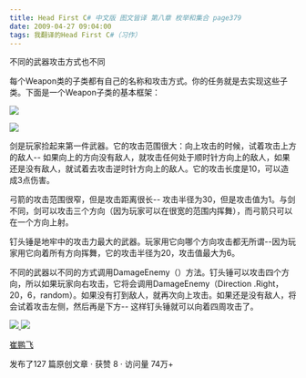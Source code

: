 ```yaml
---
title: Head First C# 中文版 图文皆译 第八章 枚举和集合 page379
date: 2009-04-27 09:04:00
tags: 我翻译的Head First C#（习作）
---
```

不同的武器攻击方式也不同

  

每个Weapon类的子类都有自己的名称和攻击方式。你的任务就是去实现这些子类。下面是一个Weapon子类的基本框架：

  

![](https://p-blog.csdn.net/images/p_blog_csdn_net/cuipengfei1/EntryImages/20090427/2009-04-27_08-34-49.jpg)

![](https://p-blog.csdn.net/images/p_blog_csdn_net/cuipengfei1/EntryImages/20090427/2009-04-27_09-01-49.jpg)

剑是玩家捡起来第一件武器。它的攻击范围很大：向上攻击的时候，试着攻击上方的敌人--
如果向上的方向没有敌人，就攻击任何处于顺时针方向上的敌人，如果还是没有敌人，就试着去攻击逆时针方向上的敌人。它的攻击长度是10，可以造成3点伤害。

  

弓箭的攻击范围很窄，但是攻击距离很长--
攻击半径为30，但是攻击值为1。与剑不同，剑可以攻击三个方向（因为玩家可以在很宽的范围内挥舞），而弓箭只可以在一个方向上射。

  

钉头锤是地牢中的攻击力最大的武器。玩家用它向哪个方向攻击都无所谓--因为玩家用它向着所有方向挥舞，它的攻击半径为20，攻击值最大为6。

  

不同的武器以不同的方式调用DamageEnemy（）方法。钉头锤可以攻击四个方向，所以如果玩家向右攻击，它将会调用DamageEnemy（Direction
.Right，20，6，random）。如果没有打到敌人，就再次向上攻击。如果还是没有敌人，将会试着攻击左侧，然后再是下方--
这样钉头锤就可以向着四周攻击了。



[ ![](https://profile.csdnimg.cn/5/2/5/3_cuipengfei1)
![](https://g.csdnimg.cn/static/user-reg-year/1x/11.png)
](https://blog.csdn.net/cuipengfei1)

[ 崔鹏飞 ](https://blog.csdn.net/cuipengfei1)

发布了127 篇原创文章  ·  获赞 8  ·  访问量 74万+


